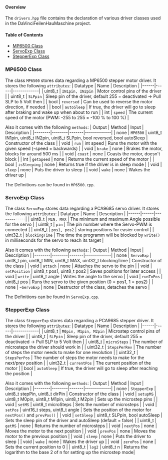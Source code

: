 #### Overview

The `drivers.hpp` file contains the declaration of various driver classes used in the DaVinciFeilenHauMaschine project.

#### Table of Contents
- [MP6500 Class](#mp6500-class)
- [ServoExp Class](#servoexp-class)
- [StepperExp Class](#stepperexp-class)

### MP6500 Class

The class `MP6500` stores data regarding a MP6500 stepper motor driver. It stores the following `attributes`:
| Datatype | Name | Description |
|------|------|-------------|
| uint8_t | `IN1pin, IN2pin` | Motor control pins of the driver |
| uint8_t | `SLPpin` | Sleep pin of the driver, default 255 = deactivated -> Pull SLP to 5 Volt then |
| bool | `reversed` | Can be used to reverse the motor direction, if needed |
| bool | `autoSleep` | If true, the driver will go to sleep after braking and wake up when about to run |
| int | `speed` | The current speed of the motor (PWM: -255 to 255 = -100 % to 100 %) |

Also it comes with the following `methods`:
| Output | Method | Input | Description |
|--------|--------|-------|-------------|
| none | `MP6500` | uint8_t IN1pin, uint8_t IN2pin, uint8_t SLPpin, bool reversed, bool autoSleep | Constructor of the class |
| void | `run` | int speed | Runs the motor with the given speed (-speed = backwards) |
| void | `brake` | none | Brakes the motor, blocks for around 500 ms |
| void | `coast` | none | Coasts the motor, doesn't block |
| int | `getSpeed` | none | Returns the current speed of the motor |
| bool | `isSleeping` | none | Returns true if the driver is in sleep mode |
| void | `sleep` | none | Puts the driver to sleep |
| void | `wake` | none | Wakes the driver up |

The Definitions can be found in `MP6500.cpp`.

### ServoExp Class

The class `ServoExp` stores data regarding a PCA9685 servo driver. It stores the following `attributes`:
| Datatype | Name | Description |
|------|------|-------------|
| uint8_t | `MIN, MAX` | The minimum and maximum Angle possible for the servo |
| uint8_t | `pin` | The pin number where the Servo-PWM is connected |
| uint8_t | `pos1, pos2` | storing positions for easier control |
| uint32_t | `blockingTime` | The time the programm will be blocked by `write()` in milliseconds for the servo to reach its target |

Also it comes with the following `methods`:
| Output | Method | Input | Description |
|--------|--------|-------|-------------|
| none | `ServoExp` | uint8_t pin, uint8_t MIN, uint8_t MAX, uint32_t blockingTime | Constructor of the class |	
| void | `attach`   | none | Attaches the servo to the pin |
| void | `setPosition` | uint8_t pos1, uint8_t pos2 | Saves positions for later access |
| void | `write` | uint8_t angle | Writes the angle to the servo |
| void | `runToPos` | uint8_t pos | Runs the servo to the given position (0 = pos1, 1 = pos2) |
| none | `~ServoExp` | none | Destructor of the class, detaches the servo |

The Definitions can be found in `ServoExp.cpp`.

### StepperExp Class

The class `StepperExp` stores data regarding a PCA9685 stepper driver. It stores the following `attributes`:
| Datatype | Name | Description |
|------|------|-------------|
| uint8_t | `M0pin, M1pin, M2pin` | Microstep control pins of the driver |
| uint8_t | `SLPpin` | Sleep pin of the driver, default 255 = deactivated -> Pull SLP to 5 Volt then |
| uint8_t | `microSteps` | The number of microsteps the driver should work in |
| uint32_t | `StepsPerRev` | The number of steps the motor needs to make for one revolution |
| uint32_t | `StepsPerPos` | The number of steps the motor needs to make for the next/prev position |
| uint32_t | `currentPos` | The current position of the motor |
| bool | `autoSleep` | If true, the driver will go to sleep after reaching the position |

Also it comes with the following `methods`:
| Output | Method | Input | Description |
|--------|--------|-------|-------------|
| none | `StepperExp` | uint8_t stepPin, uint8_t dirPin | Constructor of the class |
| void | `setupMS` | uint8_t M0pin, uint8_t M1pin, uint8_t M2pin | Sets up the microstep pins |
| void | `setMS` | uint8_t microSteps | Sets the number of microsteps |
| void | `setPos` | uint16_t steps, uint8_t angle | Sets the position of the motor for `nextPos()` and `prevPos()` |
| void | `setSleep` | uint8_t SLPpin, bool autoSleep | Sets the sleep pin of the driver and autoSleep (default = false) |
| uint8_t | `getMS` | none | Returns the number of microsteps |
| void | `nextPos` | none | Moves the motor to the next position |
| void | `prevPos` | none | Moves the motor to the previous position |
| void | `sleep` | none | Puts the driver to sleep |
| void | `wake` | none | Wakes the driver up |
| void | `zeroPos` | none | Sets the current position to 0 |
| uint8_t | `log2` | uint8_t n | Returns the logarithm to the base 2 of n for setting up the microstep mode|
